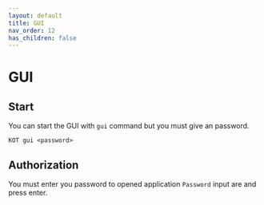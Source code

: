 ```yaml
---
layout: default
title: GUI
nav_order: 12
has_children: false
---
```


# GUI

## Start
You can start the GUI with `gui` command but you must give an password.

```console
KOT gui <password>
```

## Authorization
You must enter you password to opened application `Password` input are and press enter.